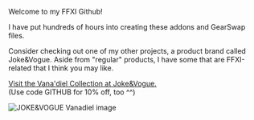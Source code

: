 Welcome to my FFXI Github!  

I have put hundreds of hours into creating these addons and GearSwap files.  

Consider checking out one of my other projects, a product brand called Joke&Vogue. Aside from "regular" products, I have some that are FFXI-related that I think you may like.  

[Visit the Vana'diel Collection at Joke&Vogue.](https://jokeandvogue.com/en-usd/collections/vanadiel)  
(Use code GITHUB for 10% off, too ^^)

![JOKE&VOGUE Vanadiel image](https://github.com/user-attachments/assets/62e66658-245d-4838-9b6c-86d5faded45c)

